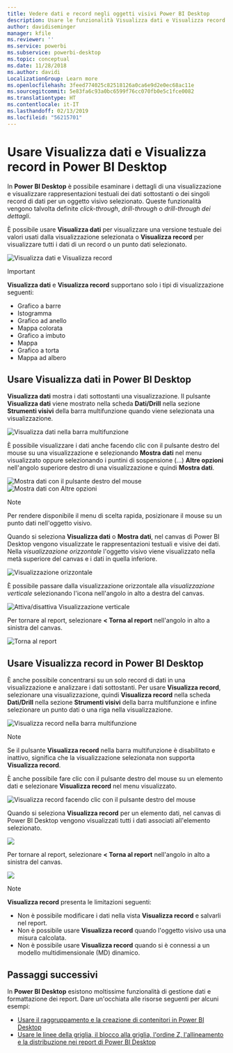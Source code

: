 ```yaml
---
title: Vedere dati e record negli oggetti visivi Power BI Desktop
description: Usare le funzionalità Visualizza dati e Visualizza record di Power BI Desktop per esaminare i dettagli
author: davidiseminger
manager: kfile
ms.reviewer: ''
ms.service: powerbi
ms.subservice: powerbi-desktop
ms.topic: conceptual
ms.date: 11/28/2018
ms.author: davidi
LocalizationGroup: Learn more
ms.openlocfilehash: 3feed774025c82518126a0ca6e9d2e0ec68ac11e
ms.sourcegitcommit: 5e83fa6c93a0bc6599f76cc070fb0e5c1fce0082
ms.translationtype: HT
ms.contentlocale: it-IT
ms.lasthandoff: 02/13/2019
ms.locfileid: "56215701"
---
```

# <a name="use-see-data-and-see-records-in-power-bi-desktop"></a>Usare Visualizza dati e Visualizza record in Power BI Desktop
In **Power BI Desktop** è possibile esaminare i dettagli di una visualizzazione e visualizzare rappresentazioni testuali dei dati sottostanti o dei singoli record di dati per un oggetto visivo selezionato. Queste funzionalità vengono talvolta definite *click-through*, *drill-through* o *drill-through dei dettagli*.

È possibile usare **Visualizza dati** per visualizzare una versione testuale dei valori usati dalla visualizzazione selezionata o **Visualizza record** per visualizzare tutti i dati di un record o un punto dati selezionato. 

![Visualizza dati e Visualizza record](media/desktop-see-data-see-records/see-data-record.png)

>[!IMPORTANT]
>**Visualizza dati** e **Visualizza record** supportano solo i tipi di visualizzazione seguenti:
>  - Grafico a barre
>  - Istogramma
>  - Grafico ad anello
>  - Mappa colorata
>  - Grafico a imbuto
>  - Mappa
>  - Grafico a torta
>  - Mappa ad albero

## <a name="use-see-data-in-power-bi-desktop"></a>Usare Visualizza dati in Power BI Desktop

**Visualizza dati** mostra i dati sottostanti una visualizzazione. Il pulsante **Visualizza dati** viene mostrato nella scheda **Dati/Drill** nella sezione **Strumenti visivi** della barra multifunzione quando viene selezionata una visualizzazione.

![Visualizza dati nella barra multifunzione](media/desktop-see-data-see-records/see-data1.png)

È possibile visualizzare i dati anche facendo clic con il pulsante destro del mouse su una visualizzazione e selezionando **Mostra dati** nel menu visualizzato oppure selezionando i puntini di sospensione (...) **Altre opzioni** nell'angolo superiore destro di una visualizzazione e quindi **Mostra dati**.

![Mostra dati con il pulsante destro del mouse](media/desktop-see-data-see-records/see-data2.png)&nbsp;&nbsp;![Mostra dati con Altre opzioni](media/desktop-see-data-see-records/see-data3.png)

> [!NOTE]
> Per rendere disponibile il menu di scelta rapida, posizionare il mouse su un punto dati nell'oggetto visivo.

Quando si seleziona **Visualizza dati** o **Mostra dati**, nel canvas di Power BI Desktop vengono visualizzate le rappresentazioni testuali e visive dei dati. Nella *visualizzazione orizzontale* l'oggetto visivo viene visualizzato nella metà superiore del canvas e i dati in quella inferiore. 

![Visualizzazione orizzontale](media/desktop-see-data-see-records/see-data4a.png)

È possibile passare dalla visualizzazione orizzontale alla *visualizzazione verticale* selezionando l'icona nell'angolo in alto a destra del canvas.

![Attiva/disattiva Visualizzazione verticale](media/desktop-see-data-see-records/see-data4.png)

Per tornare al report, selezionare **< Torna al report** nell'angolo in alto a sinistra del canvas.

![Torna al report](media/desktop-see-data-see-records/see-data5.png)

## <a name="use-see-records-in-power-bi-desktop"></a>Usare Visualizza record in Power BI Desktop

È anche possibile concentrarsi su un solo record di dati in una visualizzazione e analizzare i dati sottostanti. Per usare **Visualizza record**, selezionare una visualizzazione, quindi **Visualizza record** nella scheda **Dati/Drill** nella sezione **Strumenti visivi** della barra multifunzione e infine selezionare un punto dati o una riga nella visualizzazione. 

![Visualizza record nella barra multifunzione](media/desktop-see-data-see-records/see-record1.png)

> [!NOTE]
> Se il pulsante **Visualizza record** nella barra multifunzione è disabilitato e inattivo, significa che la visualizzazione selezionata non supporta **Visualizza record**.

È anche possibile fare clic con il pulsante destro del mouse su un elemento dati e selezionare **Visualizza record** nel menu visualizzato.

![Visualizza record facendo clic con il pulsante destro del mouse](media/desktop-see-data-see-records/see-record2.png)

Quando si seleziona **Visualizza record** per un elemento dati, nel canvas di Power BI Desktop vengono visualizzati tutti i dati associati all'elemento selezionato. 

![](media/desktop-see-data-see-records/see-record3.png)

Per tornare al report, selezionare **< Torna al report** nell'angolo in alto a sinistra del canvas.

![](media/desktop-see-data-see-records/see-record4.png)

> [!NOTE]
>**Visualizza record** presenta le limitazioni seguenti:
> - Non è possibile modificare i dati nella vista **Visualizza record** e salvarli nel report.
> - Non è possibile usare **Visualizza record** quando l'oggetto visivo usa una misura calcolata.
> - Non è possibile usare **Visualizza record** quando si è connessi a un modello multidimensionale (MD) dinamico.

## <a name="next-steps"></a>Passaggi successivi
In **Power BI Desktop** esistono moltissime funzionalità di gestione dati e formattazione dei report. Dare un'occhiata alle risorse seguenti per alcuni esempi:

* [Usare il raggruppamento e la creazione di contenitori in Power BI Desktop](desktop-grouping-and-binning.md)
* [Usare le linee della griglia, il blocco alla griglia, l'ordine Z, l'allineamento e la distribuzione nei report di Power BI Desktop](desktop-gridlines-snap-to-grid.md)


